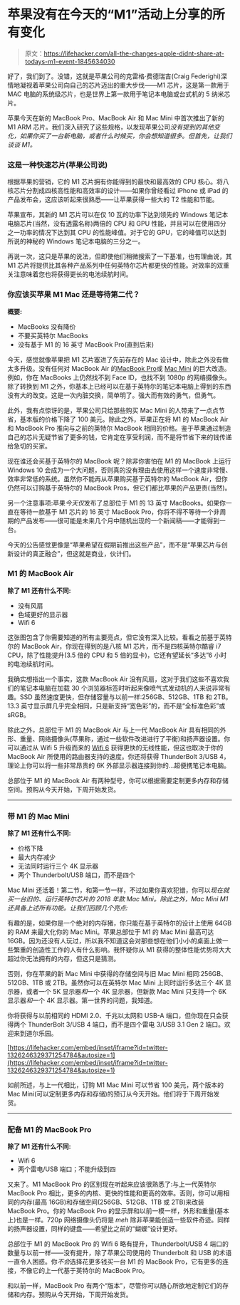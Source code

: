 # 苹果没有在今天的“M1”活动上分享的所有变化

> 原文：<https://lifehacker.com/all-the-changes-apple-didnt-share-at-todays-m1-event-1845634030>

好了，我们到了。没错，这就是苹果公司的克雷格·费德瑞吉(Craig Federighi)深情地凝视着苹果公司向自己的芯片迈出的重大步伐——M1 芯片，这是第一款用于 MAC 电脑的系统级芯片，也是世界上第一款用于笔记本电脑或台式机的 5 纳米芯片。



苹果今天在新的 MacBook Pro、MacBook Air 和 Mac Mini 中首次推出了新的 M1 ARM 芯片。我们深入研究了这些规格，以发现苹果公司*没有提到的其他变化，如果你买了一台新电脑，或者什么时候买，你会想知道很多。但首先，让我们谈谈 M1。*

### 这是一种快速芯片(苹果公司说)

根据苹果的营销，它的 M1 芯片拥有你能得到的最快和最高效的 CPU 核心。将八核芯片分割成四核高性能和高效率的设计——如果你曾经看过 iPhone 或 iPad 的产品发布会，这应该听起来很熟悉——让苹果获得一些大的 T2 性能和节能。

苹果宣布，其新的 M1 芯片可以在仅 10 瓦的功率下达到领先的 Windows 笔记本电脑芯片(当然，没有透露名称)两倍的 CPU 和 GPU 性能，并且可以在使用四分之一功率的情况下达到其 CPU 的性能峰值。对于它的 GPU，它的峰值可以达到所说的神秘的 Windows 笔记本电脑的三分之一。

再说一次，这只是苹果的说法，但即使他们稍微搜索了一下基准，也有理由说，其 M1 芯片将提供比其各种产品系列中任何英特尔芯片都更快的性能。对效率的双重关注意味着您也将获得更长的电池续航时间。

### 你应该买苹果 M1 Mac 还是等待第二代？

**概要:**

*   MacBooks 没有降价
*   不要买英特尔 MacBooks
*   没有基于 M1 的 16 英寸 MacBook Pro(直到后来)

今天，感觉就像苹果把 M1 芯片塞进了先前存在的 Mac 设计中，除此之外没有做太多升级。没有任何对 MacBook Air 的[MacBook Pro](#pro)或 [Mac Mini](#mini) 的巨大改造。例如，你在 MacBooks 上仍然找不到 Face ID，也找不到 1080p 的网络摄像头。除了转换到 M1 之外，你基本上已经可以在基于英特尔的笔记本电脑上得到的东西没有大的改变。这是一次内脏交换，简单明了。强大而有效的勇气，但勇气。

此外，我有点惊讶的是，苹果公司只给那些购买 Mac Mini 的人带来了一点点节省，基本版的价格下降了 100 美元。除此之外，苹果正在将 M1 的 MacBook Air 和 MacBook Pro 推向与之前的英特尔 MacBook 相同的价格。鉴于苹果通过制造自己的芯片无疑节省了更多的钱，它肯定在享受利润，而不是将节省下来的钱传递给急切的买家。

现在谁还会买基于英特尔的 MacBook 呢？除非你害怕在 M1 的 MacBook 上运行 Windows 10 会成为一个大问题，否则真的没有理由去使用这样一个速度非常慢、效率非常低的系统。虽然你不能再从苹果购买基于英特尔的 MacBook Air，但你仍然可以订购基于英特尔的 MacBook Pros，但它们都比苹果的产品更贵(当然)。

另一个注意事项:苹果*今天仅*发布了总部位于 M1 的 13 英寸 MacBooks。如果你一直在等待一款基于 M1 芯片的 16 英寸 MacBook Pro，你将不得不等待一个非周期的产品发布——很可能是未来几个月中随机出现的一个新闻稿——才能得到一台。

今天的公告感觉更像是“苹果希望在假期前推出这些产品”，而不是“苹果芯片与创新设计的真正融合”，但这就是商业，伙计们。

### M1 的 MacBook Air

**除了 M1 还有什么不同:**

*   没有风扇
*   色域更好的显示器
*   Wifi 6

这张图包含了你需要知道的所有主要亮点，但它没有深入比较。看看之前基于英特尔的 MacBook Air，你现在得到的是八核 M1 芯片，而不是四核英特尔酷睿 i7 CPU，除了性能提升(3.5 倍的 CPU 和 5 倍的显卡)，它还有望延长“多达”6 小时的电池续航时间。

我确实想指出一个事实，这款 MacBook Air 没有风扇，这对于我们这些不喜欢我们的笔记本电脑在加载 30 个浏览器标签时听起来像喷气式发动机的人来说非常有趣。SSD 虽然速度更快，但存储容量与以前一样:256GB、512GB、1TB 和 2TB。13.3 英寸显示屏几乎完全相同，只是新支持“宽色彩”的，而不是“全标准色彩”或 sRGB。

除此之外，总部位于 M1 的 MacBook Air 与上一代 MacBook Air 具有相同的外形、重量、网络摄像头(苹果称，通过一些软件改进进行了平衡)和扬声器设置。你可以通过从 Wifi 5 升级而来的 [Wifi 6](https://dongknows.com/wi-fi-6-explained/#:~:text=Generally%2C%20Wi%2DFi%206%20has,at%20a%20whopping%204.8%20Gbps.) 获得更快的无线性能，但这也取决于你的 MacBook Air 所使用的路由器支持的速度。你还将获得 ThunderBolt 3/USB 4，理论上你可以将一些非常昂贵的 6K 外部显示器连接到你的...超便携笔记本电脑。

总部位于 M1 的 MacBook Air 有两种型号，你可以根据需要定制更多内存和存储空间。预购从今天开始，下周开始发货。

* * *

### 带 M1 的 Mac Mini

**除了 M1 还有什么不同:**

*   价格下降
*   最大内存减少
*   无法同时运行三个 4K 显示器
*   两个 Thunderbolt/USB 端口，而不是四个

Mac Mini 还活着！第二节，和第一节一样，不过如果你喜欢犯错，你可以*现在就买一台旧的、运行英特尔芯片的 2018 年款 Mac Mini。除此之外，Mac Mini M1 还具备上述所有功能。让我们回顾几个亮点:* 

有趣的是，如果你是一个绝对的内存猪，你只能在基于英特尔的设计上使用 64GB 的 RAM 来最大化你的 Mac Mini。苹果总部位于 M1 的 Mac Mini 最高可达 16GB。因为还没有人玩过，所以我不知道这会对那些想在他们小小的桌面上做一些繁重的创造性工作的人有什么影响。我怀疑你从 M1 获得的整体性能优势将大大超过你无法拥有的内存，但这只是猜测。

否则，你在苹果的新 Mac Mini 中获得的存储空间与旧 Mac Mini 相同:256GB、512GB、1TB 或 2TB。虽然你可以在英特尔 Mac Mini 上同时运行多达三个 4K 显示器，或者一个 5K 显示器*和*一个 4K 显示器，但新款 Mac Mini 只支持一个 6K 显示器*和*一个 4K 显示器。第一世界的问题，我知道。

你将获得与以前相同的 HDMI 2.0、千兆以太网和 USB-A 端口，但你现在只会获得两个 ThunderBolt 3/USB 4 端口，而不是四个雷电 3/USB 3.1 Gen 2 端口。欢迎来到道尔乐园。

 [https://lifehacker.com/embed/inset/iframe?id=twitter-1326246329371254784&autosize=1](https://lifehacker.com/embed/inset/iframe?id=twitter-1326246329371254784&autosize=1) 

如前所述，与上一代相比，订购 M1 Mac Mini 可以节省 100 美元，两个版本的 Mac Mini(可以定制更多内存和存储)的预订从今天开始。他们将于下周开始发货。

* * *

### 配备 M1 的 MacBook Pro

**除了 M1 还有什么不同:**

*   Wifi 6
*   两个雷电/USB 端口；不能升级到四

又来了。M1 MacBook Pro 的区别现在听起来应该很熟悉了:与上一代英特尔 MacBook Pro 相比，更多的内核、更快的性能和更高的效率。否则，你可以用相同的内存(最高 16GB)和存储空间(256GB、512GB、1TB 或 2TB)来改装 MacBook Pro。你的 MacBook Pro 的显示屏和以前一模一样，外形和重量(基本上)也是一样。720p 网络摄像头仍将是 *meh* 除非苹果能创造一些软件奇迹。同样的扬声器设置，同样的键盘——希望比之前的“蝴蝶”设计更好。

总部位于 M1 的 MacBook Pro 的 Wifi 6 略有提升，Thunderbolt/USB 4 端口的数量与以前一样——没有提升，除了苹果公司使用的 Thunderbolt 和 USB 的术语一直令人困惑。你*不会*选择花更多钱买一台 M1 的 MacBook Pro，它有更多的连接，不像它的上一代基于英特尔的 MacBook Pro。

和以前一样，MacBook Pro 有两个“版本”，尽管你可以随心所欲地定制它们的存储和内存。预购从今天开始，下周开始发货。